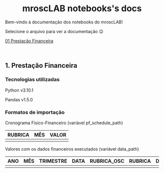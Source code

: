 <h1 align="center">mroscLAB notebooks's docs</h1> 

Bem-vindo à documentação dos notebooks do mroscLAB!

Selecione o arquivo para ver a documentação 😉

[01 Prestação Financeira](https://github.com/rossatocaetano/mrosc-lab/tree/main/ipynb#1-presta%C3%A7%C3%A3o-financeira)

<br>

## 1. Prestação Financeira

### Tecnologias utilizadas


Python v3.10.1

Pandas v1.5.0

### Formatos de importação

Cronograma Físico-Financeiro (variável pf_schedule_path)

| RUBRICA | MÊS | VALOR |
| --- | --- | --- |
|  |  |  |

Valores com os dados financeiros executados (variável data_path)

| ANO | MÊS | TRIMESTRE | DATA | RUBRICA_OSC | RUBRICA | DESCRICAO | VALOR |
| --- | --- | --- | --- | --- | --- | --- | --- |
|  |  |  |  |  |  |  |  |
